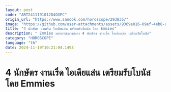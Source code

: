 ```yaml
---
layout: post
code: "ART2411191012D4OXPC"
origin_url: "https://www.sanook.com/horoscope/293835/"
image: "https://github.com/user-attachments/assets/9369e016-09ef-4eb8-a99b-c7d61e81396d"
title: "4 นักษัตร งานเริ่ด ไอเดียแล่น เตรียมรับโบนัส โดย Emmies"
description: " Emmies พยากรณ์ดวงชะตา 4 นักษัตร งานเริ่ด ไอเดียแล่น เตรียมรับโบนัส"
category: "HOROSCOPE"
language: "th"
date: 2024-11-19T10:21:04.149Z
---
```


# 4 นักษัตร งานเริ่ด ไอเดียแล่น เตรียมรับโบนัส โดย Emmies